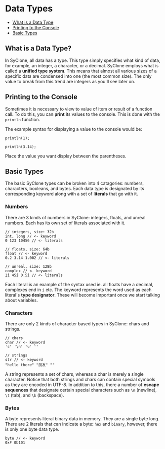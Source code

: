 # Data Types

 - [What is a Data Type](#types)
 - [Printing to the Console](#console)
 - [Basic Types](#basic_types)

## What is a Data Type? <a name="types">

In SyClone, all data has a type.  This type simply specifies what kind of
data, for example, an integer, a character, or a decimal.  SyClone employs
what is called a **unified type system**.  This means that almost all various
sizes of a specific data are condensed into one (the most common size).
The only value to break from this trend are integers as you'll see later on.

## Printing to the Console <a name="console">

Sometimes it is necessary to view to value of item or result of a function call.
To do this, you can **print** its values to the console.  This is done with the
`println` function.

The example syntax for displaying a value to the console would be:

    println(1);

    println(3.14);

Place the value you want display between the parentheses.

## Basic Types <a name="basic_types">

The basic SyClone types can be broken into 4 catagories: numbers, characters, booleans, and bytes.
Each data type is designated by its corresponding keyword along with a set of **literals** that go with it.

### Numbers

There are 3 kinds of numbers in SyClone: integers, floats, and unreal numbers.  Each has its own set of literals associated with it.

    // integers, size: 32b
    int, long // <- keyword  
    0 123 10456 // <- literals
    
    // floats, size: 64b
    float // <- keyword
    0.2 3.14 1.002 // <- literals
    
    // unreal, size: 128b
    complex // <- keyword
    2i 45i 0.5i // <- literals
    
Each literal is an example of the syntax used ie. all floats have a decimal, complexes end in `i` etc.
The keyword represents the word used as each literal's **type designator**.  These will become important once we start
talking about variables.

### Characters

There are only 2 kinds of character based types in SyClone: chars and strings.

    // chars
    char // <- keyword
    'c' '\n' 'ч' ''
    
    // strings
    str // <- keyword
    "hello there" "朋友" ""
    
A string represents a set of chars, whereas a char is merely a single character.  Notice that both strings and chars can contain
special symbols as they are encoded in UTF-8.  In addition to this, there a number of **escape sequences** that designate
certain special characters such as `\n` (newline), `\t` (tab), and `\b` (backspace).

### Bytes

A byte represents literal binary data in memory.  They are a single byte long.  There are 2 literals that can indicate a byte:
`hex` and `binary`, however, there is only one byte data type.

    byte // <- keyword
    0xF 0b101

